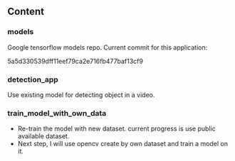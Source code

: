## Content

### models

Google tensorflow models repo. Current commit for this application:

5a5d330539dff11eef79ca2e716fb477baf13cf9

### detection_app

Use existing model for detecting object in a video.


### train_model_with_own_data

* Re-train the model with new dataset. current progress is use public available dataset.
* Next step, I will use opencv create by own dataset and train a model on it.
